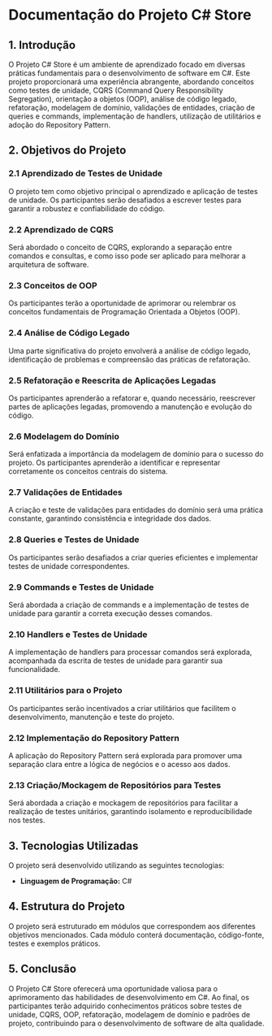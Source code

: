 # Documentação do Projeto C# Store

## 1. Introdução

O Projeto C# Store é um ambiente de aprendizado focado em diversas práticas fundamentais para o desenvolvimento de software em C#. Este projeto proporcionará uma experiência abrangente, abordando conceitos como testes de unidade, CQRS (Command Query Responsibility Segregation), orientação a objetos (OOP), análise de código legado, refatoração, modelagem de domínio, validações de entidades, criação de queries e commands, implementação de handlers, utilização de utilitários e adoção do Repository Pattern.

## 2. Objetivos do Projeto

### 2.1 Aprendizado de Testes de Unidade

O projeto tem como objetivo principal o aprendizado e aplicação de testes de unidade. Os participantes serão desafiados a escrever testes para garantir a robustez e confiabilidade do código.

### 2.2 Aprendizado de CQRS

Será abordado o conceito de CQRS, explorando a separação entre comandos e consultas, e como isso pode ser aplicado para melhorar a arquitetura de software.

### 2.3 Conceitos de OOP

Os participantes terão a oportunidade de aprimorar ou relembrar os conceitos fundamentais de Programação Orientada a Objetos (OOP).

### 2.4 Análise de Código Legado

Uma parte significativa do projeto envolverá a análise de código legado, identificação de problemas e compreensão das práticas de refatoração.

### 2.5 Refatoração e Reescrita de Aplicações Legadas

Os participantes aprenderão a refatorar e, quando necessário, reescrever partes de aplicações legadas, promovendo a manutenção e evolução do código.

### 2.6 Modelagem do Domínio

Será enfatizada a importância da modelagem de domínio para o sucesso do projeto. Os participantes aprenderão a identificar e representar corretamente os conceitos centrais do sistema.

### 2.7 Validações de Entidades

A criação e teste de validações para entidades do domínio será uma prática constante, garantindo consistência e integridade dos dados.

### 2.8 Queries e Testes de Unidade

Os participantes serão desafiados a criar queries eficientes e implementar testes de unidade correspondentes.

### 2.9 Commands e Testes de Unidade

Será abordada a criação de commands e a implementação de testes de unidade para garantir a correta execução desses comandos.

### 2.10 Handlers e Testes de Unidade

A implementação de handlers para processar comandos será explorada, acompanhada da escrita de testes de unidade para garantir sua funcionalidade.

### 2.11 Utilitários para o Projeto

Os participantes serão incentivados a criar utilitários que facilitem o desenvolvimento, manutenção e teste do projeto.

### 2.12 Implementação do Repository Pattern

A aplicação do Repository Pattern será explorada para promover uma separação clara entre a lógica de negócios e o acesso aos dados.

### 2.13 Criação/Mockagem de Repositórios para Testes

Será abordada a criação e mockagem de repositórios para facilitar a realização de testes unitários, garantindo isolamento e reproducibilidade nos testes.

## 3. Tecnologias Utilizadas

O projeto será desenvolvido utilizando as seguintes tecnologias:

- **Linguagem de Programação:** C#

## 4. Estrutura do Projeto

O projeto será estruturado em módulos que correspondem aos diferentes objetivos mencionados. Cada módulo conterá documentação, código-fonte, testes e exemplos práticos.

## 5. Conclusão

O Projeto C# Store oferecerá uma oportunidade valiosa para o aprimoramento das habilidades de desenvolvimento em C#. Ao final, os participantes terão adquirido conhecimentos práticos sobre testes de unidade, CQRS, OOP, refatoração, modelagem de domínio e padrões de projeto, contribuindo para o desenvolvimento de software de alta qualidade.
